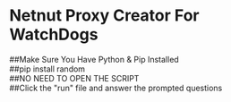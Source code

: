 # Netnut Proxy Creator For WatchDogs
##Make Sure You Have Python & Pip Installed
</br>
##pip install random
</br>
##NO NEED TO OPEN THE SCRIPT
</br>
##Click the "run" file and answer the prompted questions</strong>
</font>
